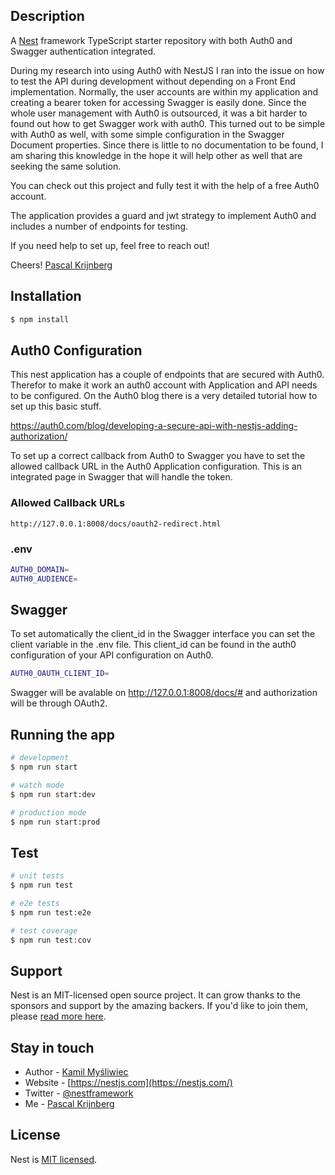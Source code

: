 ## Description

A [Nest](https://github.com/nestjs/nest) framework TypeScript starter repository with both Auth0 and Swagger authentication integrated.

During my research into using Auth0 with NestJS I ran into the issue on how to test the API during development without depending on a Front End implementation. Normally, the user accounts are within my application and creating a bearer token for accessing Swagger is easily done. Since the whole user management with Auth0 is outsourced, it was a bit harder to found out how to get Swagger work with auth0. This turned out to be simple with Auth0 as well, with some simple configuration in the Swagger Document properties. Since there is little to no documentation to be found, I am sharing this knowledge in the hope it will help other as well that are seeking the same solution.

You can check out this project and fully test it with the help of a free Auth0 account.

The application provides a guard and jwt strategy to implement Auth0 and includes a number of endpoints for testing.

If you need help to set up, feel free to reach out!

Cheers!
[Pascal Krijnberg](https://snapworks.nl)

## Installation

```bash
$ npm install
```

## Auth0 Configuration

This nest application has a couple of endpoints that are secured with Auth0. Therefor to make it work an auth0 
account with Application and API needs to be configured. On the Auth0 blog there is a very detailed tutorial how to set 
up this basic stuff. 

https://auth0.com/blog/developing-a-secure-api-with-nestjs-adding-authorization/

To set up a correct callback from Auth0 to Swagger you have to set the allowed callback URL in 
the Auth0 Application configuration. This is an integrated page in Swagger that will handle the token.

### Allowed Callback URLs
```
http://127.0.0.1:8008/docs/oauth2-redirect.html
```

### .env 

```bash
AUTH0_DOMAIN=
AUTH0_AUDIENCE=
```

## Swagger

To set automatically the client_id in the Swagger interface you can set the client variable in the .env file. 
This client_id can be found in the auth0 configuration of your API configuration on Auth0.

```bash
AUTH0_OAUTH_CLIENT_ID=
```

Swagger will be avalable on http://127.0.0.1:8008/docs/# and authorization will be through OAuth2.

## Running the app

```bash
# development
$ npm run start

# watch mode
$ npm run start:dev

# production mode
$ npm run start:prod
```

## Test

```bash
# unit tests
$ npm run test

# e2e tests
$ npm run test:e2e

# test coverage
$ npm run test:cov
```

## Support

Nest is an MIT-licensed open source project. It can grow thanks to the sponsors and support by the amazing backers. If you'd like to join them, please [read more here](https://docs.nestjs.com/support).

## Stay in touch

- Author - [Kamil Myśliwiec](https://kamilmysliwiec.com)
- Website - [https://nestjs.com](https://nestjs.com/)
- Twitter - [@nestframework](https://twitter.com/nestframework)
- Me - [Pascal Krijnberg](https://snapworks.nl)

## License

Nest is [MIT licensed](LICENSE).
